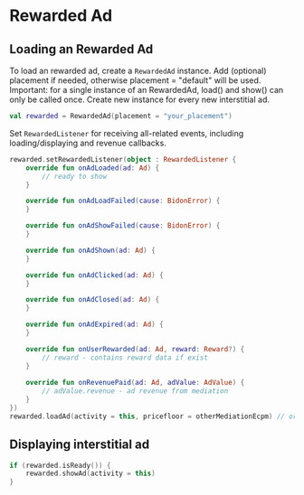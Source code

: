 # Rewarded Ad

## Loading an Rewarded Ad

To load an rewarded ad, create a `RewardedAd` instance. Add (optional) placement if needed, otherwise placement = "default" will be used.
Important: for a single instance of an RewardedAd, load() and show() can only be called once. Create new instance for every new interstitial ad.

```kotlin
val rewarded = RewardedAd(placement = "your_placement")
```

Set `RewardedListener` for receiving all-related events, including loading/displaying and revenue callbacks.

```kotlin
rewarded.setRewardedListener(object : RewardedListener {
    override fun onAdLoaded(ad: Ad) {
        // ready to show
    }

    override fun onAdLoadFailed(cause: BidonError) {
    }

    override fun onAdShowFailed(cause: BidonError) {
    }

    override fun onAdShown(ad: Ad) {
    }

    override fun onAdClicked(ad: Ad) {
    }

    override fun onAdClosed(ad: Ad) {
    }

    override fun onAdExpired(ad: Ad) {
    }

    override fun onUserRewarded(ad: Ad, reward: Reward?) {
        // reward - contains reward data if exist
    }
    
    override fun onRevenuePaid(ad: Ad, adValue: AdValue) {
        // adValue.revenue - ad revenue from mediation
    }
})
rewarded.loadAd(activity = this, pricefloor = otherMediationEcpm) // or use DefaultMinPrice
```

## Displaying interstitial ad

```kotlin
if (rewarded.isReady()) {
    rewarded.showAd(activity = this)
}
```